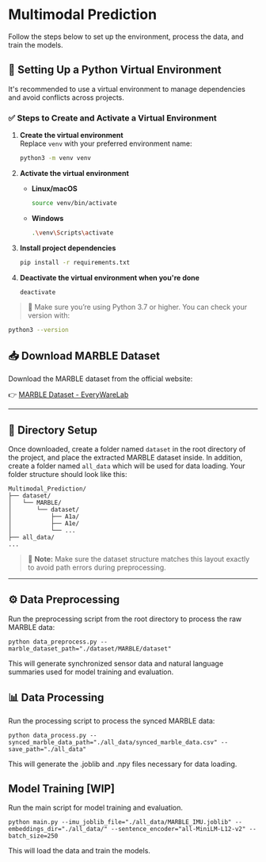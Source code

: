 # Multimodal Prediction
Follow the steps below to set up the environment, process the data, and train the models.

## 🐍 Setting Up a Python Virtual Environment

It's recommended to use a virtual environment to manage dependencies and avoid conflicts across projects.

### ✅ Steps to Create and Activate a Virtual Environment

1. **Create the virtual environment**  
   Replace `venv` with your preferred environment name:
   ```bash
   python3 -m venv venv
   ```

2. **Activate the virtual environment**

   - **Linux/macOS**
     ```bash
     source venv/bin/activate
     ```

   - **Windows**
     ```bash
     .\venv\Scripts\activate
     ```

3. **Install project dependencies**
   ```bash
   pip install -r requirements.txt
   ```

4. **Deactivate the virtual environment when you're done**
   ```bash
   deactivate
   ```

> 📌 Make sure you’re using Python 3.7 or higher. You can check your version with:
```bash
python3 --version
```

## 📥 Download MARBLE Dataset

Download the MARBLE dataset from the official website:

👉 [MARBLE Dataset - EveryWareLab](https://everywarelab.di.unimi.it/index.php/research/datasets/220-marble-dataset-multi-inhabitant-activities-of-daily-living-combining-wearable-and-environmental-sensors-data)

---

## 📁 Directory Setup

Once downloaded, create a folder named `dataset` in the root directory of the project, and place the extracted MARBLE dataset inside. In addition, create a folder named `all_data` which will be used for data loading. Your folder structure should look like this:

```
Multimodal_Prediction/
├── dataset/
│   └── MARBLE/
│       └── dataset/
│           ├── A1a/
│           ├── A1e/
│           └── ...
├── all_data/
...
```

> 📝 **Note:** Make sure the dataset structure matches this layout exactly to avoid path errors during preprocessing.

---

## ⚙️ Data Preprocessing

Run the preprocessing script from the root directory to process the raw MARBLE data:

```
python data_preprocess.py --marble_dataset_path="./dataset/MARBLE/dataset"
```

This will generate synchronized sensor data and natural language summaries used for model training and evaluation.

## 📊 Data Processing

Run the processing script to process the synced MARBLE data:

```
python data_process.py --synced_marble_data_path="./all_data/synced_marble_data.csv" --save_path="./all_data"
```

This will generate the .joblib and .npy files necessary for data loading.

## Model Training [WIP]

Run the main script for model training and evaluation.

```
python main.py --imu_joblib_file="./all_data/MARBLE_IMU.joblib" --embeddings_dir="./all_data/" --sentence_encoder="all-MiniLM-L12-v2" --batch_size=250
```

This will load the data and train the models.